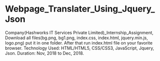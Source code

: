 # Webpage_Translater_Using_Jquery_Json
Company(Hashworks IT Services Private Limited)_Internship_Assignment, 
Download all files(bg.png, bg1.png, index.css, index.html, jquery.min.js, logo.png) put it in one folder. 
After that run index.html file on your favorite browser. 
Technology Used: HTML/HTML5, CSS/CSS3, JavaScript, Jquery, Json. 
Duration: Nov, 2018 to Dec, 2018.
